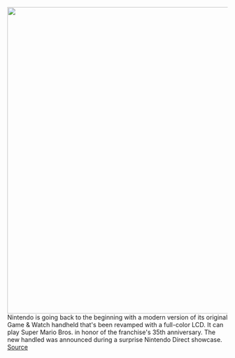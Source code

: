 <img src='https://cdn.vox-cdn.com/thumbor/s44__aP0oT56oL7-vi41zRuq8P8=/0x0:1024x769/1200x800/filters:focal(431x304:593x466)/cdn.vox-cdn.com/uploads/chorus_image/image/67346790/Eg_tgAfWAAE5yM9.5.jpeg' width='700px' /><br/>
Nintendo is going back to the beginning with a modern version of its original Game & Watch handheld that's been revamped with a full-color LCD. It can play Super Mario Bros. in honor of the franchise's 35th anniversary. The new handled was announced during a surprise Nintendo Direct showcase.
<a href='https://www.theverge.com/2020/9/3/21418989/nintendo-35th-anniversary-super-mario-brothers-game-and-watch-handheld'> Source <a/>